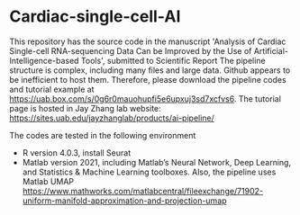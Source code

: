 # Cardiac-single-cell-AI
This repository has the source code in the manuscript 'Analysis of Cardiac Single-cell RNA-sequencing Data Can be Improved by the Use of Artificial-Intelligence-based Tools', submitted to Scientific Report
The pipeline structure is complex, including many files and large data. Github appears to be inefficient to host them. Therefore, please download the pipeline codes and tutorial example at https://uab.box.com/s/0g6r0mauohupfi5e6upxuj3sd7xcfvs6. The tutorial page is hosted in Jay Zhang lab website: https://sites.uab.edu/jayzhanglab/products/ai-pipeline/

The codes are tested in the following environment
- R version 4.0.3, install Seurat
- Matlab version 2021, including Matlab’s Neural Network, Deep Learning, and Statistics & Machine Learning toolboxes. Also, the pipeline uses Matlab UMAP https://www.mathworks.com/matlabcentral/fileexchange/71902-uniform-manifold-approximation-and-projection-umap
